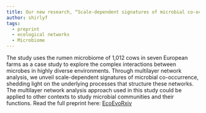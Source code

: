 ```yaml
---
title: Our new research, “Scale-dependent signatures of microbial co-occurrence revealed via multilayer network analysis,” is now available on EcoEvoRxiv!
author: shirlyf
tags:
  - preprint
  - ecological networks
  - Microbiome
---
```


The study uses the rumen microbiome of 1,012 cows in seven European farms as a case study to explore the complex interactions between microbes in highly diverse environments. Through multilayer network analysis, we unveil scale-dependent signatures of microbial co-occurrence, shedding light on the underlying processes that structure these networks. The multilayer network analysis approach used in this study could be applied to other contexts to study microbial communities and their functions. Read the full preprint here: [EcoEvoRxiv](https://ecoevorxiv.org/repository/view/6192/)
